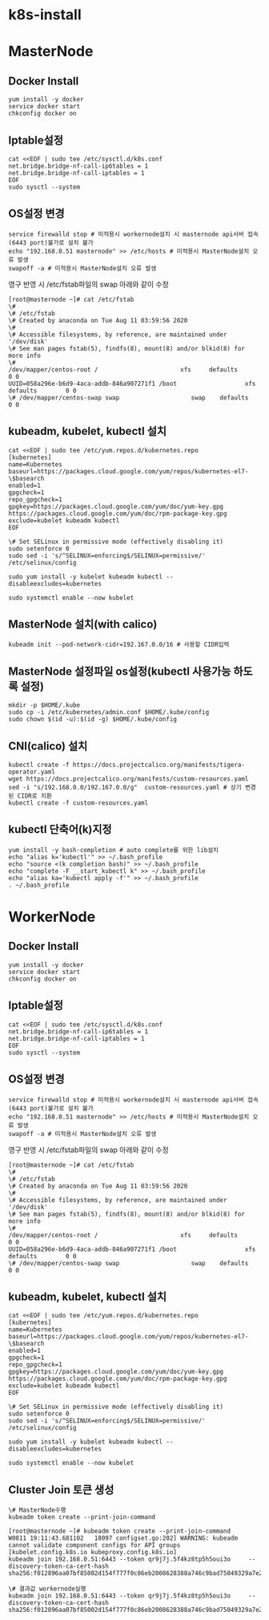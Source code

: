 # k8s-install  
  
# MasterNode  
## Docker Install  
    yum install -y docker  
    service docker start  
    chkconfig docker on   
  
## Iptable설정  
    cat <<EOF | sudo tee /etc/sysctl.d/k8s.conf  
    net.bridge.bridge-nf-call-ip6tables = 1  
    net.bridge.bridge-nf-call-iptables = 1  
    EOF  
    sudo sysctl --system  
  
## OS설정 변경  
    service firewalld stop # 미적용시 workernode설치 시 masternode api서버 접속(6443 port)불가로 설치 불가  
    echo "192.168.0.51 masternode" >> /etc/hosts # 미적용시 MasterNode설치 오류 발생  
    swapoff -a # 미적용시 MasterNode설치 오류 발생  

영구 반영 시 /etc/fstab파일의 swap 아래와 같이 수정  

    [root@masternode ~]# cat /etc/fstab  
    \#  
    \# /etc/fstab  
    \# Created by anaconda on Tue Aug 11 03:59:56 2020  
    \#  
    \# Accessible filesystems, by reference, are maintained under '/dev/disk'  
    \# See man pages fstab(5), findfs(8), mount(8) and/or blkid(8) for more info  
    \#  
    /dev/mapper/centos-root /                       xfs     defaults        0 0  
    UUID=058a296e-b6d9-4aca-addb-846a907271f1 /boot                   xfs     defaults        0 0  
    \# /dev/mapper/centos-swap swap                    swap    defaults        0 0  
  
  
## kubeadm, kubelet, kubectl 설치  
    cat <<EOF | sudo tee /etc/yum.repos.d/kubernetes.repo  
    [kubernetes]  
    name=Kubernetes  
    baseurl=https://packages.cloud.google.com/yum/repos/kubernetes-el7-\$basearch  
    enabled=1  
    gpgcheck=1  
    repo_gpgcheck=1  
    gpgkey=https://packages.cloud.google.com/yum/doc/yum-key.gpg https://packages.cloud.google.com/yum/doc/rpm-package-key.gpg  
    exclude=kubelet kubeadm kubectl  
    EOF  
  
    \# Set SELinux in permissive mode (effectively disabling it)  
    sudo setenforce 0  
    sudo sed -i 's/^SELINUX=enforcing$/SELINUX=permissive/' /etc/selinux/config  
      
    sudo yum install -y kubelet kubeadm kubectl --disableexcludes=kubernetes  
      
    sudo systemctl enable --now kubelet  
  
  
## MasterNode 설치(with calico)  
    kubeadm init --pod-network-cidr=192.167.0.0/16 # 사용할 CIDR입력  
  
## MasterNode 설정파일 os설정(kubectl 사용가능 하도록 설정)  
    mkdir -p $HOME/.kube  
    sudo cp -i /etc/kubernetes/admin.conf $HOME/.kube/config  
    sudo chown $(id -u):$(id -g) $HOME/.kube/config  
  
## CNI(calico) 설치  
    kubectl create -f https://docs.projectcalico.org/manifests/tigera-operator.yaml  
    wget https://docs.projectcalico.org/manifests/custom-resources.yaml   
    sed -i "s/192.168.0.0/192.167.0.0/g"  custom-resources.yaml # 상기 변경된 CIDR로 치환  
    kubectl create -f custom-resources.yaml  
  
## kubectl 단축어(k)지정  
    yum install -y bash-completion # auto complete를 위한 lib설치  
    echo "alias k='kubectl'" >> ~/.bash_profile  
    echo "source <(k completion bash)" >> ~/.bash_profile  
    echo "complete -F __start_kubectl k" >> ~/.bash_profile  
    echo "alias ka='kubectl apply -f'" >> ~/.bash_profile  
    . ~/.bash_profile  
  
  
# WorkerNode  
  
## Docker Install  
    yum install -y docker  
    service docker start  
    chkconfig docker on   
  
## Iptable설정  
    cat <<EOF | sudo tee /etc/sysctl.d/k8s.conf  
    net.bridge.bridge-nf-call-ip6tables = 1  
    net.bridge.bridge-nf-call-iptables = 1  
    EOF  
    sudo sysctl --system  
  
## OS설정 변경  
    service firewalld stop # 미적용시 workernode설치 시 masternode api서버 접속(6443 port)불가로 설치 불가  
    echo "192.168.0.51 masternode" >> /etc/hosts # 미적용시 MasterNode설치 오류 발생  
    swapoff -a # 미적용시 MasterNode설치 오류 발생  

영구 반영 시 /etc/fstab파일의 swap 아래와 같이 수정  

    [root@masternode ~]# cat /etc/fstab  
    \#  
    \# /etc/fstab  
    \# Created by anaconda on Tue Aug 11 03:59:56 2020  
    \#  
    \# Accessible filesystems, by reference, are maintained under '/dev/disk'  
    \# See man pages fstab(5), findfs(8), mount(8) and/or blkid(8) for more info  
    \#  
    /dev/mapper/centos-root /                       xfs     defaults        0 0  
    UUID=058a296e-b6d9-4aca-addb-846a907271f1 /boot                   xfs     defaults        0 0  
    \# /dev/mapper/centos-swap swap                    swap    defaults        0 0  


## kubeadm, kubelet, kubectl 설치  
    cat <<EOF | sudo tee /etc/yum.repos.d/kubernetes.repo  
    [kubernetes]  
    name=Kubernetes  
    baseurl=https://packages.cloud.google.com/yum/repos/kubernetes-el7-\$basearch  
    enabled=1  
    gpgcheck=1  
    repo_gpgcheck=1  
    gpgkey=https://packages.cloud.google.com/yum/doc/yum-key.gpg https://packages.cloud.google.com/yum/doc/rpm-package-key.gpg  
    exclude=kubelet kubeadm kubectl  
    EOF  
      
    \# Set SELinux in permissive mode (effectively disabling it)  
    sudo setenforce 0  
    sudo sed -i 's/^SELINUX=enforcing$/SELINUX=permissive/' /etc/selinux/config  
      
    sudo yum install -y kubelet kubeadm kubectl --disableexcludes=kubernetes  
      
    sudo systemctl enable --now kubelet  
  
## Cluster Join 토큰 생성  
    \# MasterNode수행  
    kubeadm token create --print-join-command  
      
    [root@masternode ~]# kubeadm token create --print-join-command  
    W0811 19:11:43.681102   18097 configset.go:202] WARNING: kubeadm cannot validate component configs for API groups [kubelet.config.k8s.io kubeproxy.config.k8s.io]  
    kubeadm join 192.168.0.51:6443 --token qr9j7j.5f4kz8tp5h5oui3o     --discovery-token-ca-cert-hash sha256:f012896aa07bf85002d154f777f0c86eb2008628388a746c9bad75049329a7e2  
      
    \# 결과값 workernode실행  
    kubeadm join 192.168.0.51:6443 --token qr9j7j.5f4kz8tp5h5oui3o     --discovery-token-ca-cert-hash sha256:f012896aa07bf85002d154f777f0c86eb2008628388a746c9bad75049329a7e2  
  
  
  
